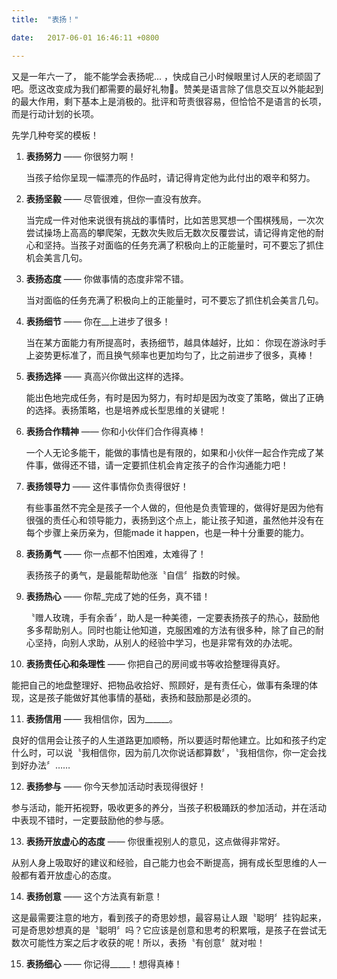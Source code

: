 ```yaml
---
title:  "表扬！"

date:   2017-06-01 16:46:11 +0800

---
```


 又是一年六一了， 能不能学会表扬呢... ，快成自己小时候眼里讨人厌的老顽固了吧。愿这改变成为我们都需要的最好礼物​:gift:​。赞美是语言除了信息交互以外能起到的最大作用，剩下基本上是消极的。批评和苛责很容易，但恰恰不是语言的长项，而是行动计划的长项。



先学几种夸奖的模板！

1. **表扬努力** —— 你很努力啊！

   当孩子给你呈现一幅漂亮的作品时，请记得肯定他为此付出的艰辛和努力。

2. **表扬坚毅** —— 尽管很难，但你一直没有放弃。

   当完成一件对他来说很有挑战的事情时，比如苦思冥想一个围棋残局，一次次尝试操场上高高的攀爬架，无数次失败后无数次反覆尝试，请记得肯定他的耐心和坚持。当孩子对面临的任务充满了积极向上的正能量时，可不要忘了抓住机会美言几句。 

3. **表扬态度** —— 你做事情的态度非常不错。

   当对面临的任务充满了积极向上的正能量时，可不要忘了抓住机会美言几句。

4. **表扬细节** —— 你在__上进步了很多！

   当在某方面能力有所提高时，表扬细节，越具体越好，比如： 你现在游泳时手上姿势更标准了，而且换气频率也更加均匀了，比之前进步了很多，真棒！

5. **表扬选择** —— 真高兴你做出这样的选择。

   能出色地完成任务，有时是因为努力，有时却是因为改变了策略，做出了正确的选择。表扬策略，也是培养成长型思维的关键呢！

6. **表扬合作精神** —— 你和小伙伴们合作得真棒！ 

   一个人无论多能干，能做的事情也是有限的，如果和小伙伴一起合作完成了某件事，做得还不错，请一定要抓住机会肯定孩子的合作沟通能力吧！

7. **表扬领导力** —— 这件事情你负责得很好！ 

   有些事虽然不完全是孩子一个人做的，但他是负责管理的，做得好是因为他有很强的责任心和领导能力，表扬到这个点上，能让孩子知道，虽然他并没有在每个步骤上亲历亲为，但能made it happen，也是一种十分重要的能力。

8. **表扬勇气** —— 你一点都不怕困难，太难得了！

   表扬孩子的勇气，是最能帮助他涨〝自信〞指数的时候。

9. **表扬热心** —— 你帮_完成了她的任务，真不错！ 

   〝赠人玫瑰，手有余香〞，助人是一种美德，一定要表扬孩子的热心，鼓励他多多帮助别人。同时也能让他知道，克服困难的方法有很多种，除了自己的耐心坚持，向别人求助，从别人的经验中学习，也是非常有效的办法呢。

10. **表扬责任心和条理性** —— 你把自己的房间或书等收拾整理得真好。

   能把自己的地盘整理好、把物品收拾好、照顾好，是有责任心，做事有条理的体现，这是孩子能做好其他事情的基础，表扬和鼓励那是必须的。

11. **表扬信用** —— 我相信你，因为______。 

   良好的信用会让孩子的人生道路更加顺畅，所以要适时帮他建立。比如和孩子约定什么时，可以说〝我相信你，因为前几次你说话都算数〞，〝我相信你，你一定会找到好办法〞……

12. **表扬参与** —— 你今天参加活动时表现得很好！

   参与活动，能开拓视野，吸收更多的养分，当孩子积极踊跃的参加活动，并在活动中表现不错时，一定要鼓励他的参与感。

13. **表扬开放虚心的态度** —— 你很重视别人的意见，这点做得非常好。

   从别人身上吸取好的建议和经验，自己能力也会不断提高，拥有成长型思维的人一般都有着开放虚心的态度。

14. **表扬创意** —— 这个方法真有新意！

   这是最需要注意的地方，看到孩子的奇思妙想，最容易让人跟〝聪明〞挂钩起来，可是奇思妙想真的是〝聪明〞吗？它应该是创意和思考的积累哦，是孩子在尝试无数次可能性方案之后才收获的呢！所以，表扬〝有创意〞就对啦！

15. **表扬细心** —— 你记得_____！想得真棒！ 

   ​